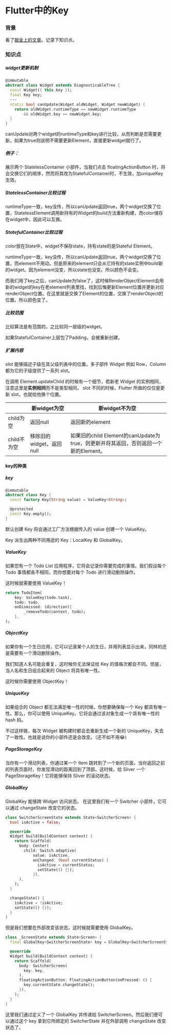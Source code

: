 # Flutter中的Key

### 背景

看了[掘金上的文章](https://juejin.im/post/6844903811870359559)。记录下知识点。

### 知识点

##### widget更新机制

```dart
@immutable
abstract class Widget extends DiagnosticableTree {
  const Widget({ this.key });
  final Key key;
  ···
  static bool canUpdate(Widget oldWidget, Widget newWidget) {
    return oldWidget.runtimeType == newWidget.runtimeType
        && oldWidget.key == newWidget.key;
  }
}

```

canUpdate对两个widget的runtimeType和key进行比较，从而判断是否需要更新，如果为true则说明不需要更新Element，直接更新widget就行了。

##### 例子：

展示两个 StatelessContainer 小部件，当我们点击 floatingActionButton 时，将会交换它们的顺序，然而将其改为StatefulContainer时，不生效，加uniqueKey生效。

##### StatelessContainer比较过程

runtimeType一致，key没传，所以canUpdate返回true，两个widget交换了位置，StatelessElement调用新持有的Widget的build方法重新构建，而color储存在widget中，因此可以互换。

##### StatefulContainer比较过程

color放在State中，widget不保存state，持有state的是Stateful Element。

runtimeType一致，key没传，所以canUpdate返回true，两个widget交换了位置，而element不用动。但是原来的element只会从它持有的state实例中build新的widget。因为element没变，所以state也没变。所以颜色不会变。

而我们用了key之后，canUpdate为false了，这时候RenderObjectElement会用新的widget的key在老element列表里找，找到后悔更新Element位置并更新对应renderObject位置。在这里就是交换了Element的位置，交换了renderObject的位置。所以颜色变了。

##### 比较范围

比较算法是有范围的，之比较同一层级的widget。

如果StatefulContainer上层包了Padding，会被重新创建。

##### 扩展内容

slot 能够描述子级在其父级列表中的位置。多子部件 Widget 例如 Row，Column 都为它的子级提供了一系列 slot。

在调用 Element.updateChild 的时候有一个细节，若新老 Widget 的实例相同，注意这里是**实例相同**而不是类型相同， slot 不同的时候，Flutter 所做的仅仅是更新 slot，也就给他换个位置。

|             | 新widget为空             | 新widget不为空                                               |
| ----------- | ------------------------ | ------------------------------------------------------------ |
| child为空   | 返回null                 | 返回新的element                                              |
| child不为空 | 移除旧的widget，返回null | 如果旧的child Element的canUpdate为true，则更新并将其返回，否则返回一个新的Element。 |

#### key的种类

##### key

```dart
@immutable
abstract class Key {
  const factory Key(String value) = ValueKey<String>;

  @protected
  const Key.empty();
}
```

默认创建 Key 将会通过工厂方法根据传入的 value 创建一个 ValueKey。

Key 派生出两种不同用途的 Key：LocalKey 和 GlobalKey。

##### ValueKey

如果您有一个 Todo List 应用程序，它将会记录你需要完成的事情。我们假设每个 Todo 事情都各不相同，而你想要对每个 Todo 进行滑动删除操作。

这时候就需要使用 ValueKey！

```dart
return TodoItem(
    key: ValueKey(todo.task),
    todo: todo,
    onDismissed: (direction){
        _removeTodo(context, todo);
    },
);
```

##### ObjectKey

如果你有一个生日应用，它可以记录某个人的生日，并用列表显示出来，同样的还是需要有一个滑动删除操作。

我们知道人名可能会重复，这时候你无法保证给 Key 的值每次都会不同。但是，当人名和生日组合起来的 Object 将具有唯一性。

这时候你需要使用 ObjectKey！

##### UniqueKey

如果组合的 Object 都无法满足唯一性的时候，你想要确保每一个 Key 都具有唯一性。那么，你可以使用 UniqueKey。它将会通过该对象生成一个具有唯一性的 hash 码。

不过这样做，每次 Widget 被构建时都会去重新生成一个新的 UniqueKey，失去了一致性。也就是说你的小部件还是会改变。（还不如不用😂）

##### PageStorageKey

当你有一个滑动列表，你通过某一个 Item 跳转到了一个新的页面，当你返回之前的列表页面时，你发现滑动的距离回到了顶部。这时候，给 Sliver 一个 PageStorageKey！它将能够保持 Sliver 的滚动状态。

##### GlobalKey

GlobalKey 能够跨 Widget 访问状态。 在这里我们有一个 Switcher 小部件，它可以通过 changeState 改变它的状态。

```dart
class SwitcherScreenState extends State<SwitcherScreen> {
  bool isActive = false;

  @override
  Widget build(BuildContext context) {
    return Scaffold(
      body: Center(
        child: Switch.adaptive(
            value: isActive,
            onChanged: (bool currentStatus) {
              isActive = currentStatus;
              setState(() {});
            }),
      ),
    );
  }

  changeState() {
    isActive = !isActive;
    setState(() {});
  }
}
```

但是我们想要在外部改变该状态，这时候就需要使用 GlobalKey。

```dart
class _ScreenState extends State<Screen> {
  final GlobalKey<SwitcherScreenState> key = GlobalKey<SwitcherScreenState>();

  @override
  Widget build(BuildContext context) {
    return Scaffold(
      body: SwitcherScreen(
        key: key,
      ),
      floatingActionButton: FloatingActionButton(onPressed: () {
        key.currentState.changeState();
      }),
    );
  }
}
```

这里我们通过定义了一个 GlobalKey 并传递给 SwitcherScreen。然后我们便可以通过这个 key 拿到它所绑定的 SwitcherState 并在外部调用 changeState 改变状态了。